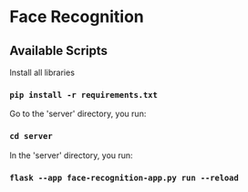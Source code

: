# Face Recognition

## Available Scripts
Install all libraries
### `pip install -r requirements.txt`

Go to the 'server' directory, you run:
### `cd server`

In the 'server' directory, you run:
### `flask --app face-recognition-app.py run --reload`
